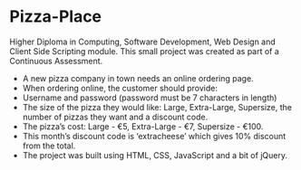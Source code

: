 # Pizza-Place
Higher Diploma in Computing, Software Development, Web Design and Client Side Scripting module. 
This small project was created as part of a Continuous Assessment. 

- A new pizza company in town needs an online ordering page. 
- When ordering online, the customer should provide:
- Username and password (password must be 7 characters in length)
- The size of the pizza they would like: Large, Extra-Large, Supersize, the number of pizzas they want and a discount code.
- The pizza’s cost: Large - €5, Extra-Large - €7, Supersize - €100.
- This month’s discount code is ‘extracheese’ which gives 10% discount from the total.
- The project was built using HTML, CSS, JavaScript and a bit of jQuery.
